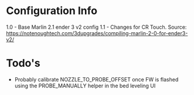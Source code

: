 # Configuration Info

1.0 - Base Marlin 2.1 ender 3 v2 config
1.1 - Changes for CR Touch. Source: https://notenoughtech.com/3dupgrades/compiling-marlin-2-0-for-ender3-v2/

# Todo's
  - Probably calibrate NOZZLE_TO_PROBE_OFFSET once FW is flashed using the PROBE_MANUALLY helper in the bed leveling UI
